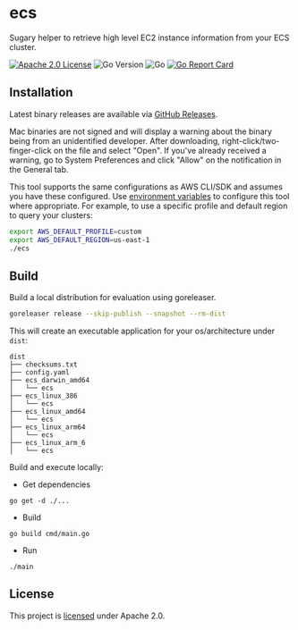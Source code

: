 # ecs

Sugary helper to retrieve high level EC2 instance information from your ECS cluster.

[![Apache 2.0 License](https://img.shields.io/badge/License-Apache%202.0-blue)](./LICENSE)
![Go Version](https://img.shields.io/github/go-mod/go-version/jimschubert/ecs)
![Go](https://github.com/jimschubert/ecs/workflows/Build/badge.svg)
[![Go Report Card](https://goreportcard.com/badge/github.com/jimschubert/ecs)](https://goreportcard.com/report/github.com/jimschubert/ecs)
<!-- [![codecov](https://codecov.io/gh/jimschubert/ecs/branch/master/graph/badge.svg)](https://codecov.io/gh/jimschubert/ecs) --> 

## Installation

Latest binary releases are available via [GitHub Releases](https://github.com/jimschubert/ecs/releases).

Mac binaries are not signed and will display a warning about the binary being from an unidentified developer. After downloading, 
right-click/two-finger-click on the file and select "Open". If you've already received a warning, go to System Preferences and 
click "Allow" on the notification in the General tab.

This tool supports the same configurations as AWS CLI/SDK and assumes you have these configured.
Use [environment variables](https://docs.aws.amazon.com/cli/latest/userguide/cli-configure-envvars.html) to configure this tool 
where appropriate. For example, to use a specific profile and default region to query your clusters:

```bash
export AWS_DEFAULT_PROFILE=custom
export AWS_DEFAULT_REGION=us-east-1
./ecs
```

## Build

Build a local distribution for evaluation using goreleaser.

```bash
goreleaser release --skip-publish --snapshot --rm-dist
```

This will create an executable application for your os/architecture under `dist`:

```
dist
├── checksums.txt
├── config.yaml
├── ecs_darwin_amd64
│   └── ecs
├── ecs_linux_386
│   └── ecs
├── ecs_linux_amd64
│   └── ecs
├── ecs_linux_arm64
│   └── ecs
├── ecs_linux_arm_6
│   └── ecs
```

Build and execute locally:

* Get dependencies
```shell
go get -d ./...
```
* Build
```shell
go build cmd/main.go
```
* Run
```shell
./main
```

## License

This project is [licensed](./LICENSE) under Apache 2.0.
